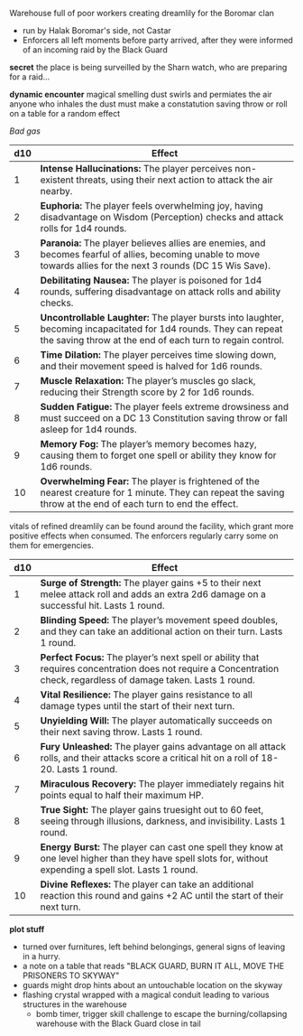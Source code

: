 Warehouse full of poor workers creating dreamlily for the Boromar clan
- run by Halak Boromar's side, not Castar
- Enforcers all left moments before party arrived, after they were informed of an incoming raid by the Black Guard


**secret**
the place is being surveilled by the Sharn watch, who are preparing for a raid...

**dynamic encounter**
magical smelling dust swirls and permiates the air
anyone who inhales the dust must make a constatution saving throw or roll on a table for a random effect

*Bad gas*

| d10 | Effect                                                                                                                                                                           |
| --- | -------------------------------------------------------------------------------------------------------------------------------------------------------------------------------- |
| 1   | **Intense Hallucinations:** The player perceives non-existent threats, using their next action to attack the air nearby.                                                         |
| 2   | **Euphoria:** The player feels overwhelming joy, having disadvantage on Wisdom (Perception) checks and attack rolls for 1d4 rounds.                                              |
| 3   | **Paranoia:** The player believes allies are enemies, and becomes fearful of allies, becoming unable to move towards allies for the next 3 rounds (DC 15 Wis Save).              |
| 4   | **Debilitating Nausea:** The player is poisoned for 1d4 rounds, suffering disadvantage on attack rolls and ability checks.                                                       |
| 5   | **Uncontrollable Laughter:** The player bursts into laughter, becoming incapacitated for 1d4 rounds. They can repeat the saving throw at the end of each turn to regain control. |
| 6   | **Time Dilation:** The player perceives time slowing down, and their movement speed is halved for 1d6 rounds.                                                                    |
| 7   | **Muscle Relaxation:** The player’s muscles go slack, reducing their Strength score by 2 for 1d6 rounds.                                                                         |
| 8   | **Sudden Fatigue:** The player feels extreme drowsiness and must succeed on a DC 13 Constitution saving throw or fall asleep for 1d4 rounds.                                     |
| 9   | **Memory Fog:** The player’s memory becomes hazy, causing them to forget one spell or ability they know for 1d6 rounds.                                                          |
| 10  | **Overwhelming Fear:** The player is frightened of the nearest creature for 1 minute. They can repeat the saving throw at the end of each turn to end the effect.                |

vitals of refined dreamlily can be found around the facility, which grant more positive effects when consumed. The enforcers regularly carry some on them for emergencies.

| d10 | Effect                                                                                                                                                               |
| --- | -------------------------------------------------------------------------------------------------------------------------------------------------------------------- |
| 1   | **Surge of Strength:** The player gains +5 to their next melee attack roll and adds an extra 2d6 damage on a successful hit. Lasts 1 round.                          |
| 2   | **Blinding Speed:** The player’s movement speed doubles, and they can take an additional action on their turn. Lasts 1 round.                                        |
| 3   | **Perfect Focus:** The player’s next spell or ability that requires concentration does not require a Concentration check, regardless of damage taken. Lasts 1 round. |
| 4   | **Vital Resilience:** The player gains resistance to all damage types until the start of their next turn.                                                            |
| 5   | **Unyielding Will:** The player automatically succeeds on their next saving throw. Lasts 1 round.                                                                    |
| 6   | **Fury Unleashed:** The player gains advantage on all attack rolls, and their attacks score a critical hit on a roll of 18-20. Lasts 1 round.                        |
| 7   | **Miraculous Recovery:** The player immediately regains hit points equal to half their maximum HP.                                                                   |
| 8   | **True Sight:** The player gains truesight out to 60 feet, seeing through illusions, darkness, and invisibility. Lasts 1 round.                                      |
| 9   | **Energy Burst:** The player can cast one spell they know at one level higher than they have spell slots for, without expending a spell slot. Lasts 1 round.         |
| 10  | **Divine Reflexes:** The player can take an additional reaction this round and gains +2 AC until the start of their next turn.                                       |

**plot stuff**
- turned over furnitures, left behind belongings, general signs of leaving in a hurry.
- a note on a table that reads "BLACK GUARD, BURN IT ALL, MOVE THE PRISONERS TO SKYWAY"
- guards might drop hints about an untouchable location on the skyway
- flashing crystal wrapped with a magical conduit leading to various structures in the warehouse
	- bomb timer, trigger skill challenge to escape the burning/collapsing warehouse with the Black Guard close in tail